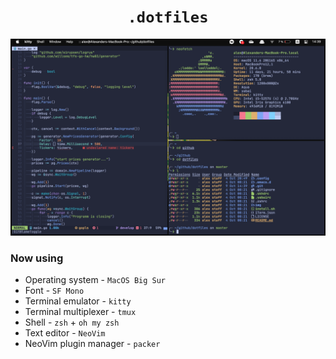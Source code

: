 <h1 align="center">
    <code>.dotfiles</code>
</h1>

![example](img/example.png)

### Now using

* Operating system - `MacOS Big Sur`
* Font - `SF Mono`
* Terminal emulator - `kitty`
* Terminal multiplexer - `tmux`
* Shell - `zsh` + `oh my zsh`
* Text editor - `NeoVim`
* NeoVim plugin manager - `packer`
